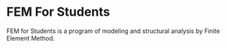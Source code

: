 # FEM For Students

FEM for Students is a program of modeling and structural analysis by Finite Element Method.

